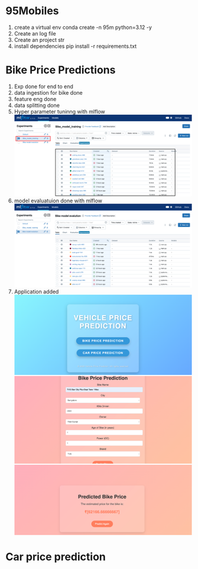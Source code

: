 # 95Mobiles

1. create a virtual env
conda create -n 95m python=3.12 -y
2. Create an log file
3. Create an project str
4. install dependencies
pip install -r requirements.txt

# Bike Price Predictions
1. Exp done for end to end
2. data ingestion for bike done
3. feature eng done
4. data splitting done
5. Hyper parameter tuninng with mlflow
![alt text](image.png)
6. model evaluatuion done with mlflow
![alt text](image-1.png)
7. Application added
![alt text](image-2.png)
![alt text](image-3.png)
![alt text](image-4.png)


# Car price prediction